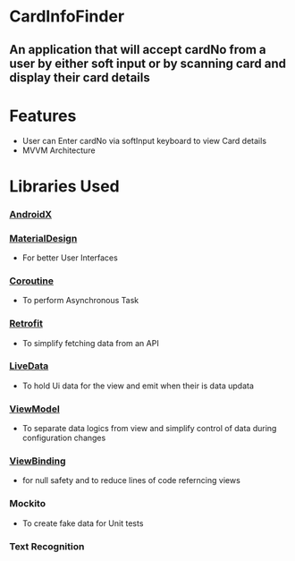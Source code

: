# CardInfoFinder
## An application that will accept cardNo from a user by either soft input or by scanning card and display their card details
# Features
* User can  Enter cardNo via softInput keyboard to view Card details
* MVVM Architecture
# Libraries Used
### [AndroidX](https://developer.android.com/jetpack/androidx)
### [MaterialDesign](https://material.io/)
* For better User Interfaces
### [Coroutine](https://developer.android.com/kotlin/coroutines)
*  To perform Asynchronous Task
### [Retrofit](https://square.github.io/retrofit/#:~:text=Retrofit%20is%20the%20class%20through,but%20it%20allows%20for%20customization.)
 * To simplify fetching data from an API
### [LiveData](https://developer.android.com/topic/libraries/architecture/livedata.html)
* To hold Ui data for the view and emit when their is data updata
### [ViewModel](https://developer.android.com/topic/libraries/architecture/viewmodel)
* To separate data logics from view and simplify control of data during configuration changes
### [ViewBinding](https://developer.android.com/topic/libraries/view-binding)
* for null safety and to reduce lines of code referncing views
### Mockito
* To create fake data for Unit tests
### Text Recognition

